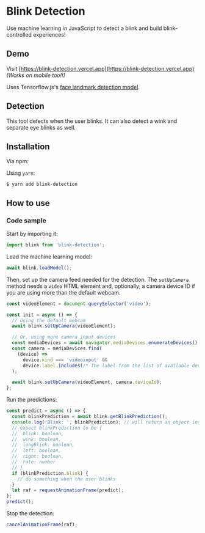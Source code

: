 # Blink Detection

Use machine learning in JavaScript to detect a blink and build blink-controlled experiences!

## Demo

Visit [https://blink-detection.vercel.app](https://blink-detection.vercel.app) _(Works on mobile too!!)_

<!-- ![](blink-demo.gif) -->

Uses Tensorflow.js's [face landmark detection model](https://www.npmjs.com/package/@tensorflow-models/face-landmarks-detection).

## Detection

This tool detects when the user blinks. It can also detect a wink and separate eye blinks as well.

## Installation

Via npm:

Using `yarn`:

    $ yarn add blink-detection

## How to use

### Code sample

Start by importing it:

```js
import blink from 'blink-detection';
```

Load the machine learning model:

```js
await blink.loadModel();
```

Then, set up the camera feed needed for the detection. The `setUpCamera` method needs a `video` HTML element and, optionally, a camera device ID if you are using more than the default webcam.

```js
const videoElement = document.querySelector('video');

const init = async () => {
  // Using the default webcam
  await blink.setUpCamera(videoElement);

  // Or, using more camera input devices
  const mediaDevices = await navigator.mediaDevices.enumerateDevices();
  const camera = mediaDevices.find(
    (device) =>
      device.kind === 'videoinput' &&
      device.label.includes(/* The label from the list of available devices*/)
  );

  await blink.setUpCamera(videoElement, camera.deviceId);
};
```

Run the predictions:

```js
const predict = async () => {
  const blinkPrediction = await blink.getBlinkPrediction();
  console.log('Blink: ', blinkPrediction); // will return an object indicating the booleans for different states
  // expect blinkPrediction to be {
  //  blink: boolean,
  //  wink: boolean,
  //  longBlink: boolean,
  //  left: boolean,
  //  right: boolean,
  //  rate: number
  // }
  if (blinkPrediction.blink) {
    // do something when the user blinks
  }
  let raf = requestAnimationFrame(predict);
};
predict();
```

Stop the detection:

```js
cancelAnimationFrame(raf);
```
